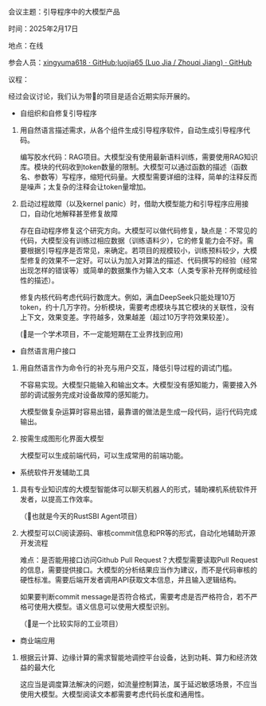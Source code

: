 会议主题：引导程序中的大模型产品

时间：2025年2月17日

地点：在线

参会人员：[xingyuma618 · GitHub](https://github.com/xingyuma618);[luojia65 (Luo Jia / Zhouqi Jiang) · GitHub](https://github.com/luojia65)

议程：

经过会议讨论，我们认为带🌟的项目是适合近期实际开展的。

- 自组织和自修复引导程序

1. 用自然语言描述需求，从各个组件生成引导程序软件，自动生成引导程序代码。

   编写胶水代码：RAG项目。大模型没有使用最新语料训练，需要使用RAG知识库。模块的代码收到token数量的限制。大模型可以通过函数的描述（函数名、参数等）写程序，缩短代码量。大模型需要详细的注释，简单的注释反而是噪声；太复杂的注释会让token量增加。

2. 启动过程故障（以及kernel panic）时，借助大模型能力和引导程序应用接口，自动化地解释甚至修复故障

   存在自动程序修复这个研究方向。大模型可以做代码修复，缺点是：不常见的代码，大模型没有训练过相应数据（训练语料少），它的修复能力会不好。需要根据引导程序是否常见，来确定。若项目的规模较小，训练预料较少，大模型修复的效果不一定好。可以认为加入对算法的描述、代码撰写的经验（经常出现怎样的错误等）或简单的数据集作为输入文本（人类专家补充样例或经验性的描述）。

   修复内核代码考虑代码行数庞大。例如，满血DeepSeek只能处理10万token，约十几万字符。分析模块，需要考虑模块与其它模块的关联性，没有上下文，效果变差。字符越多，效果越差（超过10万字符效果较差）。

   (🌟是一个学术项目，不一定能短期在工业界找到应用)

- 自然语言用户接口

1. 用自然语言作为命令行的补充与用户交互，降低引导过程的调试门槛。

   不容易实现。大模型只能输入和输出文本。大模型没有感知能力，需要接入外部的调试服务完成对设备故障的感知能力。

   大模型做复杂运算时容易出错，最靠谱的做法是生成一段代码，运行代码完成输出。

2. 按需生成图形化界面大模型

   大模型可以生成前端代码，可以生成常用的前端功能。

- 系统软件开发辅助工具

1. 具有专业知识库的大模型智能体可以聊天机器人的形式，辅助裸机系统软件开发者，以提高工作效率。

   （🌟也就是今天的RustSBI Agent项目）

2. 大模型可以CI阅读源码、审核commit信息和PR等的形式，自动化地辅助开源开发流程

   难点：是否能用接口访问Github Pull Request？大模型需要读取Pull Request的信息，需要提供接口。大模型的分析结果应当作为建议，而不是代码审核的硬性标准。需要后端开发者调用API获取文本信息，并且输入逻辑结构。

   如果要判断commit message是否符合格式，需要考虑是否严格符合，若不严格可使用大模型。语义信息可以使用大模型识别。

   （🌟是一个比较实际的工业项目）

- 商业端应用

1. 根据云计算、边缘计算的需求智能地调控平台设备，达到功耗、算力和经济效益的最大化

   这应当是调度算法解决的问题，如流量控制算法，属于延迟敏感场景，不应当使用大模型。大模型阅读文本都需要考虑代码长度和通用性。

